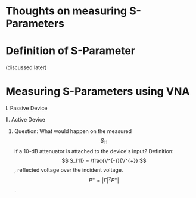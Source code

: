 # Thoughts on measuring S-Parameters

# Definition of S-Parameter
(discussed later)

# Measuring S-Parameters using VNA
I. Passive Device

II. Active Device
1. Question: What would happen on the measured $$S_{11}$$ if a 10-dB attenuator is attached to the device's input?
Definition: $$ S_{11} = \frac{V^{-}}{V^{+}} $$, reflected voltage over the incident voltage. $$ P^{-} = |\Gamma|^{2} P^{+}| $$.
